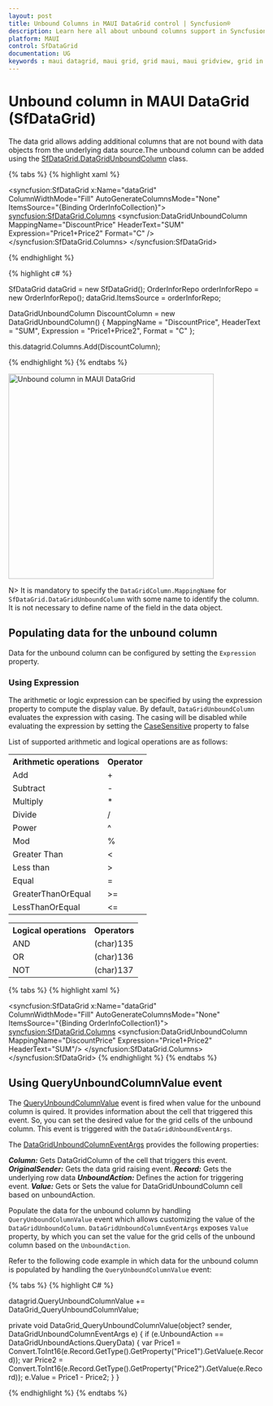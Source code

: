 ```yaml
---
layout: post
title: Unbound Columns in MAUI DataGrid control | Syncfusion®
description: Learn here all about unbound columns support in Syncfusion® MAUI DataGrid (SfDataGrid) control and more about it.
platform: MAUI
control: SfDataGrid
documentation: UG
keywords : maui datagrid, maui grid, grid maui, maui gridview, grid in maui, .net maui datagrid, .net maui grid, .net grid maui, .net maui unbound column, maui unbound coulumn
---
```


# Unbound column in MAUI DataGrid (SfDataGrid)

The data grid allows adding additional columns that are not bound with data objects from the underlying data source.The unbound column can be added using the [SfDataGrid.DataGridUnboundColumn](https://help.syncfusion.com/cr/maui/Syncfusion.Maui.DataGrid.DataGridUnboundColumn.html) class.

{% tabs %}
{% highlight xaml %}

<syncfusion:SfDataGrid 
            x:Name="dataGrid"    
            ColumnWidthMode="Fill"
            AutoGenerateColumnsMode="None"
            ItemsSource="{Binding OrderInfoCollection}">
    <syncfusion:SfDataGrid.Columns>
         <syncfusion:DataGridUnboundColumn 
                        MappingName="DiscountPrice"
                        HeaderText="SUM"
                        Expression="Price1+Price2"
                        Format="C" />
    </syncfusion:SfDataGrid.Columns>
</syncfusion:SfDataGrid>

{% endhighlight %}

{% highlight c# %}

SfDataGrid dataGrid = new SfDataGrid();
OrderInforRepo orderInforRepo = new OrderInforRepo();
dataGrid.ItemsSource = orderInforRepo;

DataGridUnboundColumn DiscountColumn = new DataGridUnboundColumn()
{
    MappingName = "DiscountPrice",
    HeaderText = "SUM",
    Expression = "Price1+Price2",
    Format = "C"
};

this.datagrid.Columns.Add(DiscountColumn);
  
{% endhighlight %}
{% endtabs %}


<img alt="Unbound column in MAUI DataGrid" src="Images\unbound-column\maui-datagrid-unbound-column.png" width="404" />

N> It is mandatory to specify the `DataGridColumn.MappingName` for `SfDataGrid.DataGridUnboundColumn` with some name to identify the column. It is not necessary to define name of the field in the data object.

## Populating data for the unbound column
Data for the unbound column can be configured by setting the `Expression` property.

### Using Expression
The arithmetic or logic expression can be specified by using the expression property to compute the display value. By default, `DataGridUnboundColumn` evaluates the expression with casing. The casing will be disabled while evaluating the expression by setting the [CaseSensitive](https://help.syncfusion.com/cr/maui/Syncfusion.Maui.DataGrid.DataGridUnboundColumn.html#Syncfusion_Maui_DataGrid_DataGridUnboundColumn_CaseSensitiveProperty) property to false

List of supported arithmetic and logical operations are as follows:

<table>
    <tr>
        <th> Arithmetic operations </th>
        <th> Operator </th>
    </tr>
    <tr>
        <td> Add</td>
        <td> + </td>
    </tr>
    <tr>
        <td> Subtract</td>
        <td> - </td>
    </tr>
    <tr>
        <td> Multiply</td>
        <td> * </td>
    </tr>
    <tr>
        <td> Divide </td>
        <td> / </td>
    </tr>
    <tr>
        <td> Power</td>
        <td> ^ </td>
    </tr>
    <tr>
        <td> Mod</td>
        <td> % </td>
    </tr>
    <tr>
        <td> Greater Than</td>
        <td> < </td>
    </tr>
    <tr>
        <td> Less than</td>
        <td> > </td>
    </tr>
    <tr>
        <td> Equal</td>
        <td> = </td>
    </tr>
    <tr>
        <td> GreaterThanOrEqual</td>
        <td> >= </td>
    </tr>
    <tr>
        <td> LessThanOrEqual </td>
        <td> <= </td>
    </tr>
</table>

<table>
    <tr>
        <th> Logical operations </th>
        <th> Operators </th>
    </tr>
    <tr>
        <td> AND </td>
        <td> (char)135 </td>
    </tr>
    <tr>
        <td> OR  </td>
        <td> (char)136 </td>
    </tr>
    <tr>
        <td> NOT </td>
        <td> (char)137 </td>
    </tr>
</table>

{% tabs %}
{% highlight xaml %}

<syncfusion:SfDataGrid x:Name="dataGrid"    
        ColumnWidthMode="Fill"
        AutoGenerateColumnsMode="None"
        ItemsSource="{Binding OrderInfoCollection1}">
    <syncfusion:SfDataGrid.Columns>
         <syncfusion:DataGridUnboundColumn 
                MappingName="DiscountPrice"
                Expression="Price1+Price2"
                HeaderText="SUM"/>
    </syncfusion:SfDataGrid.Columns>
</syncfusion:SfDataGrid>
{% endhighlight %}
{% endtabs %}

## Using QueryUnboundColumnValue event

The [QueryUnboundColumnValue](https://help.syncfusion.com/cr/maui/Syncfusion.Maui.DataGrid.SfDataGrid.html#Syncfusion_Maui_DataGrid_SfDataGrid_QueryUnboundColumnValue) event is fired when value for the unbound column is quired. It provides information about the cell that triggered this event. So, you can set the desired value for the grid cells of the unbound column. This event is triggered with the `DataGridUnboundEventArgs`.

The [DataGridUnboundColumnEventArgs](https://help.syncfusion.com/cr/maui/Syncfusion.Maui.DataGrid.DataGridUnboundColumnEventArgs.html) provides the following properties:

***Column:*** Gets DataGridColumn of the cell that triggers this event.
***OriginalSender:*** Gets the data grid raising event.
***Record:*** Gets the underlying row data
***UnboundAction:*** Defines the action for triggering event.
***Value:*** Gets or Sets the value for DataGridUnboundColumn cell based on unboundAction.

Populate the data for the unbound column by handling `QueryUnboundColumnValue` event which allows customizing the value of the `DataGridUnboundColumn`. `DataGridUnboundColumnEventArgs` exposes `Value` property, by which you can set the value for the grid cells of the unbound column based on the `UnboundAction`.

Refer to the following code example in which data for the unbound column is populated by handling the `QueryUnboundColumnValue` event:

{% tabs %}
{% highlight C# %}

datagrid.QueryUnboundColumnValue += DataGrid_QueryUnboundColumnValue;

private void DataGrid_QueryUnboundColumnValue(object? sender, DataGridUnboundColumnEventArgs e)
{
    if (e.UnboundAction == DataGridUnboundActions.QueryData)
    {
        var Price1 = Convert.ToInt16(e.Record.GetType().GetProperty("Price1").GetValue(e.Record));
        var Price2 = Convert.ToInt16(e.Record.GetType().GetProperty("Price2").GetValue(e.Record));
        e.Value = Price1 - Price2;
    }
}
  
{% endhighlight %}
{% endtabs %}